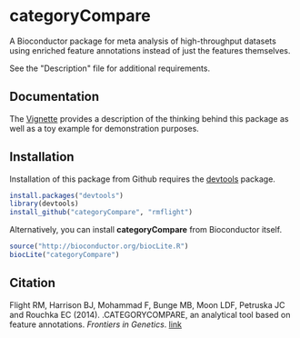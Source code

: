 # categoryCompare

A Bioconductor package for meta analysis of high-throughput datasets using 
enriched feature annotations instead of just the features themselves.

See the "Description" file for additional requirements.

## Documentation

The [Vignette][vignLink] provides a description of the thinking behind
this package as well as a toy example for demonstration purposes.

## Installation

Installation of this package from Github requires the [devtools][devtoolsLink]
package.

```r
install.packages("devtools")
library(devtools)
install_github("categoryCompare", "rmflight")
```

Alternatively, you can install **categoryCompare** from Bioconductor itself.

```r
source("http://bioconductor.org/biocLite.R")
biocLite("categoryCompare")
```


[vignLink]: http://bioconductor.org/packages/devel/bioc/vignettes/categoryCompare/inst/doc/categoryCompare_vignette.pdf "categoryCompare Vignette"
[devtoolsLink]: https://github.com/hadley/devtools "devtools"

## Citation

Flight RM, Harrison BJ, Mohammad F, Bunge MB, Moon LDF, Petruska JC and Rouchka EC (2014). .CATEGORYCOMPARE, an analytical tool based on feature annotations.
_Frontiers in Genetics_. [link](http://dx.doi.org/10.3389/fgene.2014.00098)
